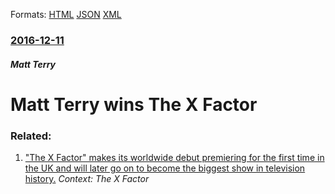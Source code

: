 
Formats: [HTML](/news/2016/12/11/matt-terry-wins-the-x-factor.html)  [JSON](/news/2016/12/11/matt-terry-wins-the-x-factor.json)  [XML](/news/2016/12/11/matt-terry-wins-the-x-factor.xml)  

### [2016-12-11](/news/2016/12/11/index.md)

##### Matt Terry
# Matt Terry wins The X Factor




### Related:

1. [ "The X Factor" makes its worldwide debut premiering for the first time in the UK and will later go on to become the biggest show in television history.](/news/2004/09/4/the-x-factor-makes-its-worldwide-debut-premiering-for-the-first-time-in-the-uk-and-will-later-go-on-to-become-the-biggest-show-in-televis.md) _Context: The X Factor_

